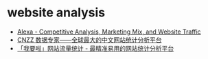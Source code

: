 # website analysis

- [Alexa - Competitive Analysis, Marketing Mix, and Website Traffic](https://www.alexa.com/siteinfo)
- [CNZZ 数据专家——全球最大的中文网站统计分析平台](https://www.cnzz.com/o_index.php)
- [「我要啦」网站流量统计 - 最精准易用的网站统计分析平台](https://www.51.la/)
